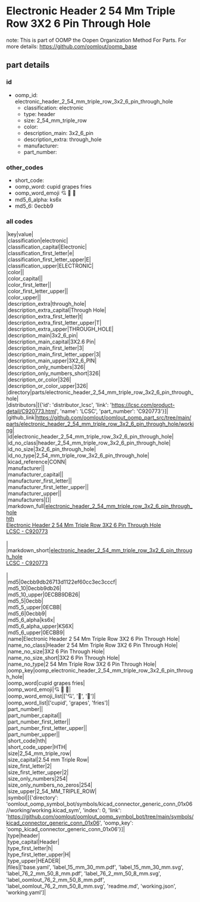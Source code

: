 # Electronic Header 2 54 Mm Triple Row 3X2 6 Pin Through Hole  

note: This is part of OOMP the Oopen Organization Method For Parts. For more details: https://github.com/oomlout/oomp_base

##  part details





### id
* oomp_id: electronic_header_2_54_mm_triple_row_3x2_6_pin_through_hole
  * classification: electronic
  * type: header
  * size: 2_54_mm_triple_row
  * color: 
  * description_main: 3x2_6_pin
  * description_extra: through_hole
  * manufacturer: 
  * part_number: 

### other_codes
* short_code: 
* oomp_word: cupid grapes fries
* oomp_word_emoji :cupid: :grapes: :fries:
* md5_6_alpha: ks6x
* md5_6: 0ecbb9

### all codes 
|key|value|  
|classification|electronic|  
|classification_capital|Electronic|  
|classification_first_letter|e|  
|classification_first_letter_upper|E|  
|classification_upper|ELECTRONIC|  
|color||  
|color_capital||  
|color_first_letter||  
|color_first_letter_upper||  
|color_upper||  
|description_extra|through_hole|  
|description_extra_capital|Through Hole|  
|description_extra_first_letter|t|  
|description_extra_first_letter_upper|T|  
|description_extra_upper|THROUGH_HOLE|  
|description_main|3x2_6_pin|  
|description_main_capital|3X2.6 Pin|  
|description_main_first_letter|3|  
|description_main_first_letter_upper|3|  
|description_main_upper|3X2_6_PIN|  
|description_only_numbers|326|  
|description_only_numbers_short|326|  
|description_or_color|326|  
|description_or_color_upper|326|  
|directory|parts/electronic_header_2_54_mm_triple_row_3x2_6_pin_through_hole|  
|distributors|[{'id': 'distributor_lcsc', 'link': 'https://lcsc.com/product-detail/C920773.html', 'name': 'LCSC', 'part_number': 'C920773'}]|  
|github_link|https://github.com/oomlout/oomlout_oomp_part_src/tree/main/parts/electronic_header_2_54_mm_triple_row_3x2_6_pin_through_hole/working|  
|id|electronic_header_2_54_mm_triple_row_3x2_6_pin_through_hole|  
|id_no_class|header_2_54_mm_triple_row_3x2_6_pin_through_hole|  
|id_no_size|3x2_6_pin_through_hole|  
|id_no_type|2_54_mm_triple_row_3x2_6_pin_through_hole|  
|kicad_reference|CONN|  
|manufacturer||  
|manufacturer_capital||  
|manufacturer_first_letter||  
|manufacturer_first_letter_upper||  
|manufacturer_upper||  
|manufacturers|[]|  
|markdown_full|[electronic_header_2_54_mm_triple_row_3x2_6_pin_through_hole](https://github.com/oomlout/oomlout_oomp_part_src/tree/main/parts/electronic_header_2_54_mm_triple_row_3x2_6_pin_through_hole/working)<br>[hth](https://github.com/oomlout/oomlout_oomp_part_src/tree/main/parts/electronic_header_2_54_mm_triple_row_3x2_6_pin_through_hole/working)<br>[Electronic Header 2 54 Mm Triple Row 3X2 6 Pin Through Hole](https://github.com/oomlout/oomlout_oomp_part_src/tree/main/parts/electronic_header_2_54_mm_triple_row_3x2_6_pin_through_hole/working)<br>[LCSC - C920773<br>](https://lcsc.com/product-detail/C920773.html)<br>|  
|markdown_short|[electronic_header_2_54_mm_triple_row_3x2_6_pin_through_hole](https://github.com/oomlout/oomlout_oomp_part_src/tree/main/parts/electronic_header_2_54_mm_triple_row_3x2_6_pin_through_hole/working)<br>[LCSC - C920773<br>](https://lcsc.com/product-detail/C920773.html)<br>|  
|md5|0ecbb9db26713d1122ef60cc3ec3cccf|  
|md5_10|0ecbb9db26|  
|md5_10_upper|0ECBB9DB26|  
|md5_5|0ecbb|  
|md5_5_upper|0ECBB|  
|md5_6|0ecbb9|  
|md5_6_alpha|ks6x|  
|md5_6_alpha_upper|KS6X|  
|md5_6_upper|0ECBB9|  
|name|Electronic Header 2 54 Mm Triple Row 3X2 6 Pin Through Hole|  
|name_no_class|Header 2 54 Mm Triple Row 3X2 6 Pin Through Hole|  
|name_no_size|3X2 6 Pin Through Hole|  
|name_no_size_short|3X2 6 Pin Through Hole|  
|name_no_type|2 54 Mm Triple Row 3X2 6 Pin Through Hole|  
|oomp_key|oomp_electronic_header_2_54_mm_triple_row_3x2_6_pin_through_hole|  
|oomp_word|cupid grapes fries|  
|oomp_word_emoji|:cupid: :grapes: :fries:|  
|oomp_word_emoji_list|[':cupid:', ':grapes:', ':fries:']|  
|oomp_word_list|['cupid', 'grapes', 'fries']|  
|part_number||  
|part_number_capital||  
|part_number_first_letter||  
|part_number_first_letter_upper||  
|part_number_upper||  
|short_code|hth|  
|short_code_upper|HTH|  
|size|2_54_mm_triple_row|  
|size_capital|2.54 mm Triple Row|  
|size_first_letter|2|  
|size_first_letter_upper|2|  
|size_only_numbers|254|  
|size_only_numbers_no_zeros|254|  
|size_upper|2_54_MM_TRIPLE_ROW|  
|symbol|[{'directory': 'oomlout_oomp_symbol_bot/symbols/kicad_connector_generic_conn_01x06//working/working.kicad_sym', 'index': 0, 'link': 'https://github.com/oomlout/oomlout_oomp_symbol_bot/tree/main/symbols/kicad_connector_generic_conn_01x06', 'oomp_key': 'oomp_kicad_connector_generic_conn_01x06'}]|  
|type|header|  
|type_capital|Header|  
|type_first_letter|h|  
|type_first_letter_upper|H|  
|type_upper|HEADER|  
|files|['base.yaml', 'label_15_mm_30_mm.pdf', 'label_15_mm_30_mm.svg', 'label_76_2_mm_50_8_mm.pdf', 'label_76_2_mm_50_8_mm.svg', 'label_oomlout_76_2_mm_50_8_mm.pdf', 'label_oomlout_76_2_mm_50_8_mm.svg', 'readme.md', 'working.json', 'working.yaml']|  

